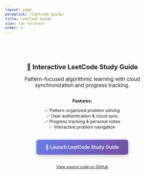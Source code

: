 ```yaml
---
layout: page
permalink: /leetcode-guide/
title: LeetCode Guide
icon: fas fa-brain
order: 4
---
```


<div style="text-align: center; padding: 3rem;">
  <h2>🧠 Interactive LeetCode Study Guide</h2>
  <p style="font-size: 1.2em; margin-bottom: 2rem;">
    Pattern-focused algorithmic learning with cloud synchronization and progress tracking.
  </p>
  
  <div style="margin-bottom: 2rem;">
    <strong>Features:</strong>
    <ul style="list-style: none; padding: 0;">
      <li>✅ Pattern-organized problem solving</li>
      <li>✅ User authentication & cloud sync</li>
      <li>✅ Progress tracking & personal notes</li>
      <li>✅ Interactive problem navigation</li>
    </ul>
  </div>
  
  <a href="{{ '/leetcode-guide/index.html' | relative_url }}" 
     style="display: inline-block; background: linear-gradient(135deg, #667eea 0%, #764ba2 100%); 
            color: white; padding: 15px 30px; text-decoration: none; border-radius: 8px; 
            font-size: 1.1em; font-weight: 600; box-shadow: 0 4px 15px rgba(0,0,0,0.2);">
    🚀 Launch LeetCode Study Guide
  </a>
  
  <p style="margin-top: 2rem; font-size: 0.9em; color: #666;">
    <a href="https://github.com/{{ site.github_username }}" target="_blank">View source code on GitHub</a>
  </p>
</div>

<style>
.post-title {
  display: none;
}
</style>
